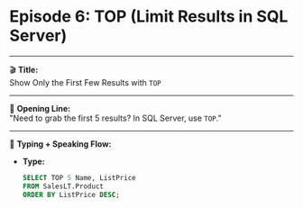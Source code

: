 # Episode 6: TOP (Limit Results in SQL Server)

---

🎬 **Title:**  
Show Only the First Few Results with `TOP`

---

🎤 **Opening Line:**  
"Need to grab the first 5 results? In SQL Server, use `TOP`."

---

🧠 **Typing + Speaking Flow:**

- **Type:**  
  ```sql
  SELECT TOP 5 Name, ListPrice  
  FROM SalesLT.Product  
  ORDER BY ListPrice DESC;
